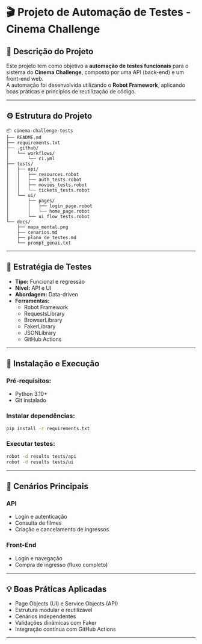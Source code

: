 # 🎬 Projeto de Automação de Testes - Cinema Challenge  

## 🧩 Descrição do Projeto
Este projeto tem como objetivo a **automação de testes funcionais** para o sistema do **Cinema Challenge**, composto por uma API (back-end) e um front-end web.  
A automação foi desenvolvida utilizando o **Robot Framework**, aplicando boas práticas e princípios de reutilização de código.

---

## ⚙️ Estrutura do Projeto

```
📦 cinema-challenge-tests
├── README.md
├── requirements.txt
├── .github/
│   └── workflows/
│       └── ci.yml
├── tests/
│   ├── api/
│   │   ├── resources.robot
│   │   ├── auth_tests.robot
│   │   ├── movies_tests.robot
│   │   └── tickets_tests.robot
│   └── ui/
│       ├── pages/
│       │   ├── login_page.robot
│       │   └── home_page.robot
│       └── ui_flow_tests.robot
└── docs/
    ├── mapa_mental.png
    ├── cenarios.md
    ├── plano_de_testes.md
    └── prompt_genai.txt
```

---

## 🧠 Estratégia de Testes

- **Tipo:** Funcional e regressão  
- **Nível:** API e UI  
- **Abordagem:** Data-driven  
- **Ferramentas:**  
  - Robot Framework  
  - RequestsLibrary  
  - BrowserLibrary  
  - FakerLibrary  
  - JSONLibrary  
  - GitHub Actions  

---

## 🚀 Instalação e Execução

### Pré-requisitos:
- Python 3.10+  
- Git instalado  

### Instalar dependências:
```bash
pip install -r requirements.txt
```

### Executar testes:
```bash
robot -d results tests/api
robot -d results tests/ui
```

---

## 🧪 Cenários Principais

### API
- Login e autenticação  
- Consulta de filmes  
- Criação e cancelamento de ingressos  

### Front-End
- Login e navegação  
- Compra de ingresso (fluxo completo)  

---

## 💡 Boas Práticas Aplicadas
- Page Objects (UI) e Service Objects (API)  
- Estrutura modular e reutilizável  
- Cenários independentes  
- Validações dinâmicas com Faker  
- Integração contínua com GitHub Actions  

---
